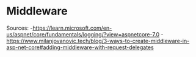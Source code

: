 # Middleware

Sources:
-https://learn.microsoft.com/en-us/aspnet/core/fundamentals/logging/?view=aspnetcore-7.0
-https://www.milanjovanovic.tech/blog/3-ways-to-create-middleware-in-asp-net-core#adding-middleware-with-request-delegates
